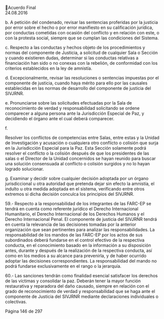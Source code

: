 Acuerdo Final  
24.08.2016  

 
b. A petición del condenado, revisar las sentencias proferidas por la justicia por error sobre 
el hecho o por error manifiesto en su calificación jurídica, por conductas cometidas con 
ocasión  del  conflicto  y  en  relación  con  este,  o  con  la  protesta  social,  siempre  que  se 
cumplan las condiciones del Sistema.  
 
c. Respecto  a  las  conductas  y  hechos  objeto  de  los  procedimientos  y  normas  del 
componente de Justicia, a solicitud de cualquier Sala o Sección y cuando existieren dudas, 
determinar si las conductas relativas a financiación han sido o no conexas con la rebelión, 
de conformidad con los criterios establecidos en la ley de amnistía. 
 
d. Excepcionalmente, revisar las resoluciones o sentencias impuestas por el componente de 
justicia,  cuando  haya  mérito  para  ello  por  las  causales  establecidas  en  las  normas  de 
desarrollo del componente de justicia del SIVJRNR.   
 
e. Pronunciarse sobre las solicitudes efectuadas por la Sala de reconocimiento de verdad y 
responsabilidad solicitando se ordene comparecer a alguna persona ante la Jurisdicción 
Especial de Paz, y decidiendo el órgano ante el cual deberá comparecer. 
 
f.

Resolver  los  conflictos  de  competencias  entre  Salas,  entre  estas  y  la  Unidad  de 
Investigación y acusación o cualquiera otro conflicto o colisión que surja en la Jurisdicción 
Especial  para  la  Paz.  Esta  Sección  solamente  podrá  resolver  el  conflicto  o  la  colisión 
después  de  que  los  presidentes  de  las  salas  o  el  Director  de  la  Unidad  concernidos  se 
hayan reunido para buscar una solución consensuada al conflicto o colisión surgidos y no 
lo hayan logrado solucionar. 

 
g. Examinar y decidir sobre cualquier decisión adoptada por un órgano jurisdiccional u otra 
autoridad que pretenda dejar sin efecto la amnistía, el indulto u otra medida adoptada 
en el sistema, verificando entre otros extremos si dicha decisión conculca los principios 
del SIVJRNR.  
 
59.- Respecto a la responsabilidad de los integrantes de las FARC-EP se tendrá en cuenta como referente 
jurídico el Derecho Internacional Humanitario, el Derecho Internacional de los Derechos Humanos y el 
Derecho Internacional Penal. El componente de justicia del SIVJRNR tendrá en cuenta la relevancia de las 
decisiones tomadas por la anterior organización que sean pertinentes para analizar las responsabilidades. 
La responsabilidad de los mandos de las FARC-EP por los actos de sus subordinados deberá fundarse en 
el control efectivo de la respectiva conducta, en el conocimiento basado en la información a su disposición 
antes, durante y después de la realización de la respectiva conducta, así como en los medios a su alcance 
para  prevenirla,  y  de  haber  ocurrido  adoptar  las  decisiones  correspondientes.  La  responsabilidad  del 
mando no podrá fundarse exclusivamente en el rango o la jerarquía. 
 
60.- Las sanciones tendrán como finalidad esencial satisfacer los derechos de las víctimas y consolidar la 
paz. Deberán tener la mayor función restaurativa y reparadora del daño causado, siempre en relación con 
el grado de reconocimiento de verdad y responsabilidad que se haga ante el componente de Justicia del 
SIVJRNR mediante declaraciones individuales o colectivas.  
 
Página 146 de 297 
 

